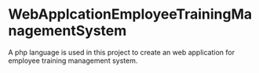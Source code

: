 # WebApplcationEmployeeTrainingManagementSystem
A php language is used in this project to create an web application for employee training management system. 
